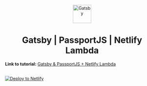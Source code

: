 <p align="center">
  <a href="https://www.meekcode.com/">
    <img alt="Gatsby" src="https://www.meekcode.com/assets/meekcode.png" width="60" />
  </a>
</p>

<h1 align="center">
  Gatsby | PassportJS | Netlify Lambda
</h1>

**Link to tutorial:** [Gatsby & PassportJS + Netlify Lambda](https://www.meekcode.com/blog/gatsby-passportjs-netlify-lambda)
<br><br>

[![Deploy to Netlify](https://www.netlify.com/img/deploy/button.svg)](https://app.netlify.com/start/deploy?repository=https://github.com/garlen-javier/gatsby-passportjs)